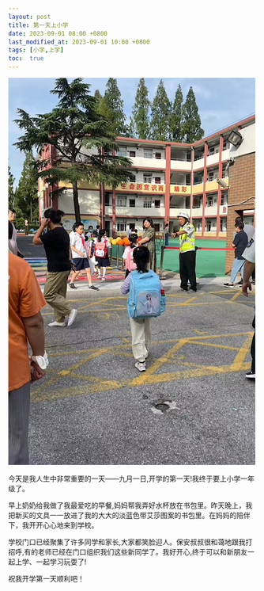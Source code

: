 ```yaml
---
layout: post
title: 第一天上小学
date: 2023-09-01 08:00 +0800
last_modified_at: 2023-09-01 10:00 +0800
tags: [小学,上学]
toc:  true
---
```


<img src="/images/posts/IMG_2023-09-01-1.JPG">

今天是我人生中非常重要的一天——九月一日,开学的第一天!我终于要上小学一年级了。

早上奶奶给我做了我最爱吃的早餐,妈妈帮我弄好水杯放在书包里。昨天晚上，我把新买的文具一一放进了我的大大的淡蓝色带艾莎图案的书包里。在妈妈的陪伴下，我开开心心地来到学校。

学校门口已经聚集了许多同学和家长,大家都笑脸迎人。保安叔叔很和蔼地跟我打招呼,有的老师已经在门口组织我们这些新同学了。我好开心,终于可以和新朋友一起上学、一起学习玩耍了!

祝我开学第一天顺利吧！

